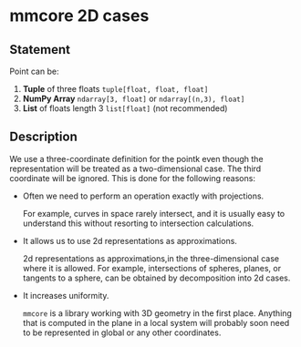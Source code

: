 # mmcore 2D cases

## Statement

Point can be:

1. **Tuple** of three floats `tuple[float, float, float]`
2. **NumPy Array** `ndarray[3, float]` or `ndarray[(n,3), float]`
3. **List** of floats length 3 `list[float]` (not recommended)

## Description

We use a three-coordinate definition for the pointk even though the representation will be treated as a two-dimensional
case. The third coordinate will be ignored. This is done for the following reasons:

- Often we need to perform an operation exactly with projections.

  For example, curves in space rarely intersect, and it is usually easy to understand this without resorting to
  intersection calculations.
- It allows us to use 2d representations as approximations.

  2d representations as approximations,in the three-dimensional case where it is allowed. For example, intersections
  of spheres, planes, or tangents to a sphere, can be obtained by decomposition into 2d cases.

- It increases uniformity.

  `mmcore` is a library working with 3D geometry in the first place. Anything that is computed in the plane in a local
  system will probably soon need to be represented in global or any other coordinates.
